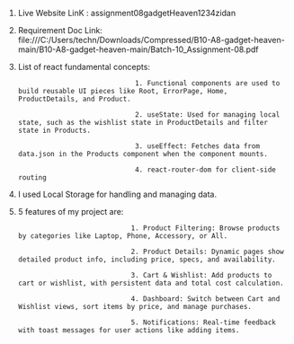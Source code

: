 1. Live Website LinK : assignment08gadgetHeaven1234zidan

2. Requirement Doc Link: file:///C:/Users/techn/Downloads/Compressed/B10-A8-gadget-heaven-main/B10-A8-gadget-heaven-main/Batch-10_Assignment-08.pdf

3. List of react fundamental concepts:

                                    1. Functional components are used to build reusable UI pieces like Root, ErrorPage, Home, ProductDetails, and Product.

                                    2. useState: Used for managing local state, such as the wishlist state in ProductDetails and filter state in Products.

                                    3. useEffect: Fetches data from data.json in the Products component when the component mounts.

                                    4. react-router-dom for client-side routing

4. I used Local Storage for handling and managing data.

5.  5 features of my project are: 

                                    1. Product Filtering: Browse products by categories like Laptop, Phone, Accessory, or All.

                                    2. Product Details: Dynamic pages show detailed product info, including price, specs, and availability.

                                    3. Cart & Wishlist: Add products to cart or wishlist, with persistent data and total cost calculation.

                                    4. Dashboard: Switch between Cart and Wishlist views, sort items by price, and manage purchases.

                                    5. Notifications: Real-time feedback with toast messages for user actions like adding items.















